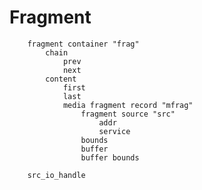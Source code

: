 






Fragment
========


        fragment container "frag"
            chain
                prev
                next
            content
                first
                last
                media fragment record "mfrag"
                    fragment source "src"
                        addr
                        service
                    bounds
                    buffer
                    buffer bounds
   
        src_io_handle